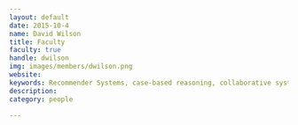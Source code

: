 ```yaml
---
layout: default
date: 2015-10-4
name: David Wilson
title: Faculty
faculty: true
handle: dwilson
img: images/members/dwilson.png
website: 
keywords: Recommender Systems, case-based reasoning, collaborative systems
description: 
category: people

---
```

